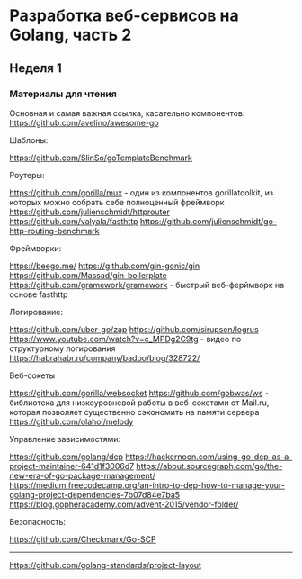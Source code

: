 

# Разработка веб-сервисов на Golang, часть 2

## Неделя 1

### Материалы для чтения

Основная и самая важная ссылка, касательно компонентов:
https://github.com/avelino/awesome-go 

Шаблоны:

https://github.com/SlinSo/goTemplateBenchmark

Роутеры:

https://github.com/gorilla/mux - один из компонентов gorillatoolkit, из которых можно собрать себе полноценный фреймворк
https://github.com/julienschmidt/httprouter
https://github.com/valyala/fasthttp
https://github.com/julienschmidt/go-http-routing-benchmark

Фреймворки:

https://beego.me/
https://github.com/gin-gonic/gin
https://github.com/Massad/gin-boilerplate
https://github.com/gramework/gramework - быстрый веб-ферймворк на основе fasthttp

Логирование:

https://github.com/uber-go/zap
https://github.com/sirupsen/logrus
https://www.youtube.com/watch?v=c_MPDg2C9tg - видео по структурному логирования
https://habrahabr.ru/company/badoo/blog/328722/

Веб-сокеты

https://github.com/gorilla/websocket
https://github.com/gobwas/ws - библиотека для низкоуровневой работы в веб-сокетами от Mail.ru, которая позволяет существенно сэкономить на памяти сервера
https://github.com/olahol/melody

Управление зависимостями:

https://github.com/golang/dep
https://hackernoon.com/using-go-dep-as-a-project-maintainer-641d1f3006d7
https://about.sourcegraph.com/go/the-new-era-of-go-package-management/
https://medium.freecodecamp.org/an-intro-to-dep-how-to-manage-your-golang-project-dependencies-7b07d84e7ba5
https://blog.gopheracademy.com/advent-2015/vendor-folder/

Безопасность:

https://github.com/Checkmarx/Go-SCP

-----

https://github.com/golang-standards/project-layout